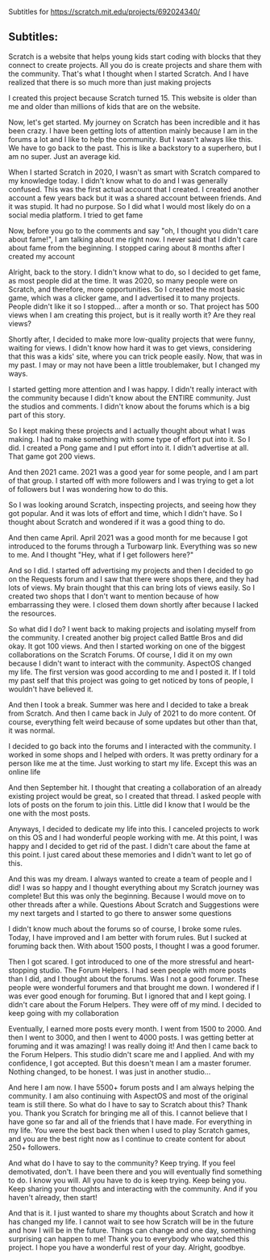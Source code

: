 Subtitles for https://scratch.mit.edu/projects/692024340/


## Subtitles:

Scratch is a website that helps young kids start coding with blocks that they connect to create projects. All you do is create projects and share them with the community. That's what I thought when I started Scratch. And I have realized that there is so much more than just making projects

I created this project because Scratch turned 15. This website is older than me and older than millions of kids that are on the website.

Now, let's get started. My journey on Scratch has been incredible and it has been crazy. I have been getting lots of attention mainly because I am in the forums a lot and I like to help the community. But I wasn't always like this. We have to go back to the past. This is like a backstory to a superhero, but I am no super. Just an average kid.

When I started Scratch in 2020, I wasn't as smart with Scratch compared to my knowledge today. I didn't know what to do and I was generally confused. This was the first actual account that I created. I created another account a few years back but it was a shared account between friends. And it was stupid. It had no purpose. So I did what I would most likely do on a social media platform. I tried to get fame

Now, before you go to the comments and say "oh, I thought you didn't care about fame!", I am talking about me right now. I never said that I didn't care about fame from the beginning. I stopped caring about 8 months after I created my account

Alright, back to the story. I didn't know what to do, so I decided to get fame, as most people did at the time. It was 2020, so many people were on Scratch, and therefore, more opportunities. So I created the most basic game, which was a clicker game, and I advertised it to many projects. People didn't like it so I stopped... after a month or so. That project has 500 views when I am creating this project, but is it really worth it? Are they real views?

Shortly after, I decided to make more low-quality projects that were funny, waiting for views. I didn't know how hard it was to get views, considering that this was a kids' site, where you can trick people easily. Now, that was in my past. I may or may not have been a little troublemaker, but I changed my ways.

I started getting more attention and I was happy. I didn't really interact with the community because I didn't know about the ENTIRE community. Just the studios and comments. I didn't know about the forums which is a big part of this story.

So I kept making these projects and I actually thought about what I was making. I had to make something with some type of effort put into it. So I did. I created a Pong game and I put effort into it. I didn't advertise at all. That game got 200 views. 

And then 2021 came. 2021 was a good year for some people, and I am part of that group. I started off with more followers and I was trying to get a lot of followers but I was wondering how to do this. 

So I was looking around Scratch, inspecting projects, and seeing how they got popular. And it was lots of effort and time, which I didn't have. So I thought about Scratch and wondered if it was a good thing to do.

And then came April. April 2021 was a good month for me because I got introduced to the forums through a Turbowarp link. Everything was so new to me. And I thought "Hey, what if I get followers here?"

And so I did. I started off advertising my projects and then I decided to go on the Requests forum and I saw that there were shops there, and they had lots of views. My brain thought that this can bring lots of views easily. So I created two shops that I don't want to mention because of how embarrassing they were. I closed them down shortly after because I lacked the resources.

So what did I do? I went back to making projects and isolating myself from the community. I created another big project called Battle Bros and did okay. It got 100 views. And then I started working on one of the biggest collaborations on the Scratch Forums. Of course, I did it on my own because I didn't want to interact with the community. AspectOS changed my life. The first version was good according to me and I posted it. If I told my past self that this project was going to get noticed by tons of people, I wouldn't have believed it.

And then I took a break. Summer was here and I decided to take a break from Scratch. And then I came back in July of 2021 to do more content. Of course, everything felt weird because of some updates but other than that, it was normal. 

I decided to go back into the forums and I interacted with the community. I worked in some shops and I helped with orders. It was pretty ordinary for a person like me at the time. Just working to start my life. Except this was an online life

And then September hit. I thought that creating a collaboration of an already existing project would be great, so I created that thread. I asked people with lots of posts on the forum to join this. Little did I know that I would be the one with the most posts.

Anyways, I decided to dedicate my life into this. I canceled projects to work on this OS and I had wonderful people working with me. At this point, I was happy and I decided to get rid of the past. I didn't care about the fame at this point. I just cared about these memories and I didn't want to let go of this.

And this was my dream. I always wanted to create a team of people and I did! I was so happy and I thought everything about my Scratch journey was complete! But this was only the beginning. Because I would move on to other threads after a while. Questions About Scratch and Suggestions were my next targets and I started to go there to answer some questions 

I didn't know much about the forums so of course, I broke some rules. Today, I have improved and I am better with forum rules. But I sucked at foruming back then. With about 1500 posts, I thought I was a good forumer. 

Then I got scared. I got introduced to one of the more stressful and heart-stopping studio. The Forum Helpers. I had seen people with more posts than I did, and I thought about the forums. Was I not a good forumer. These people were wonderful forumers and that brought me down. I wondered if I was ever good enough for foruming. But I ignored that and I kept going. I didn't care about the Forum Helpers. They were off of my mind. I decided to keep going with my collaboration

Eventually, I earned more posts every month. I went from 1500 to 2000. And then I went to 3000, and then I went to 4000 posts. I was getting better at foruming and it was amazing! I was really doing it! And then I came back to the Forum Helpers. This studio didn't scare me and I applied. And with my confidence, I got accepted.  But this doesn't mean I am a master forumer. Nothing changed, to be honest. I was just in another studio...

And here I am now. I have 5500+ forum posts and I am always helping the community. I am also continuing with AspectOS and most of the original team is still there. So what do I have to say to Scratch about this? Thank you. Thank you Scratch for bringing me all of this. I cannot believe that I have gone so far and all of the friends that I have made. For everything in my life. You were the best back then when I used to play Scratch games, and you are the best right now as I continue to create content for about 250+ followers.

And what do I have to say to the community? Keep trying. If you feel demotivated, don't. I have been there and you will eventually find something to do. I know you will. All you have to do is keep trying. Keep being you. Keep sharing your thoughts and interacting with the community. And if you haven't already, then start! 

And that is it. I just wanted to share my thoughts about Scratch and how it has changed my life. I cannot wait to see how Scratch will be in the future and how I will be in the future. Things can change and one day, something surprising can happen to me! Thank you to everybody who watched this project. I hope you have a wonderful rest of your day. Alright, goodbye.
